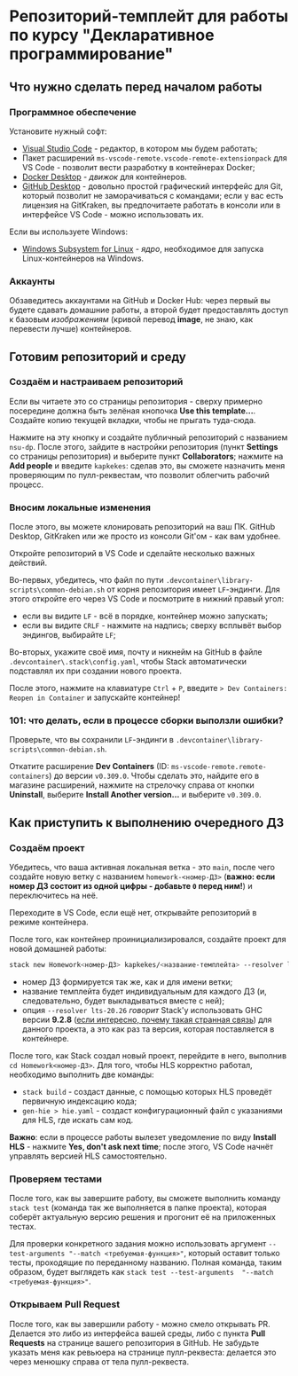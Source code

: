 # Репозиторий-темплейт для работы по курсу "Декларативное программирование"

## Что нужно сделать перед началом работы

### Программное обеспечение

Установите нужный софт:

- [Visual Studio Code](https://code.visualstudio.com/) - редактор, в котором мы будем работать;
- Пакет расширений `ms-vscode-remote.vscode-remote-extensionpack` для VS Code - позволит вести разработку в контейнерах Docker;
- [Docker Desktop](https://www.docker.com/products/docker-desktop/) - *движок* для контейнеров.
- [GitHub Desktop](https://desktop.github.com/) - довольно простой графический интерфейс для Git, который позволит не заморачиваться с командами; если у вас есть лицензия на GitKraken, вы предпочитаете работать в консоли или в интерфейсе VS Code - можно использовать их.

Если вы используете Windows:

- [Windows Subsystem for Linux](https://learn.microsoft.com/ru-ru/windows/wsl/install) - *ядро*, необходимое для запуска Linux-контейнеров на Windows.

### Аккаунты

Обзаведитесь аккаунтами на GitHub и Docker Hub: через первый вы будете сдавать домашние работы, а второй будет предоставлять доступ к базовым *изображениям* (кривой перевод **image**, не знаю, как перевести лучше) контейнеров.

## Готовим репозиторий и среду

### Создаём и настраиваем репозиторий

Если вы читаете это со страницы репозитория - сверху примерно посередине должна быть зелёная кнопочка **Use this template...**. Создайте копию текущей вкладки, чтобы не прыгать туда-сюда.

Нажмите на эту кнопку и создайте публичный репозиторий с названием `nsu-dp`. После этого, зайдите в настройки репозитория (пункт **Settings** со страницы репозитория) и выберите пункт **Collaborators**; нажмите на **Add people** и введите `kapkekes`: сделав это, вы сможете назначить меня проверяющим по пулл-реквестам, что позволит облегчить рабочий процесс.

### Вносим локальные изменения

После этого, вы можете клонировать репозиторий на ваш ПК. GitHub Desktop, GitKraken или же просто из консоли Git'ом - как вам удобнее.

Откройте репозиторий в VS Code и сделайте несколько важных действий.

Во-первых, убедитесь, что файл по пути `.devcontainer\library-scripts\common-debian.sh` от корня репозитория имеет `LF`-эндинги. Для этого откройте его через VS Code и посмотрите в нижний правый угол:

- если вы видите `LF` - всё в порядке, контейнер можно запускать;
- если вы видите `CRLF` - нажмите на надпись; сверху всплывёт выбор эндингов, выбирайте `LF`;

Во-вторых, укажите своё имя, почту и никнейм на GitHub в файле `.devcontainer\.stack\config.yaml`, чтобы Stack автоматически подставлял их при создании нового проекта.

После этого, нажмите на клавиатуре `Ctrl` + `P`, введите `> Dev Containers: Reopen in Container` и запускайте контейнер!

### 101: что делать, если в процессе сборки выползли ошибки?

Проверьте, что вы сохранили `LF`-эндинги в `.devcontainer\library-scripts\common-debian.sh`.

Откатите расширение **Dev Containers** (ID: `ms-vscode-remote.remote-containers`) до версии `v0.309.0`. Чтобы сделать это, найдите его в магазине расширений, нажмите на стрелочку справа от кнопки **Uninstall**, выберите **Install Another version...** и выберите `v0.309.0`.

## Как приступить к выполнению очередного ДЗ

### Создаём проект

Убедитесь, что ваша активная локальная ветка - это `main`, после чего создайте новую ветку с названием `homework-<номер-ДЗ>` (**важно: если номер ДЗ состоит из одной цифры - добавьте `0` перед ним!**) и переключитесь на неё.

Переходите в VS Code, если ещё нет, открывайте репозиторий в режиме контейнера.

После того, как контейнер проинициализировался, создайте проект для новой домашней работы:

```bash
stack new Homework<номер-ДЗ> kapkekes/<название-темплейта> --resolver lts-20.26
```

- номер ДЗ формируется так же, как и для имени ветки;
- название темплейта будет индивидуальным для каждого ДЗ (и, следовательно, будет выкладываться вместе с ней);
- опция `--resolver lts-20.26` *говорит* Stack'у использовать GHC версии **9.2.8** ([если интересно, почему такая странная связь](https://www.stackage.org/lts-20.26)) для данного проекта, а это как раз та версия, которая поставляется в контейнере.

После того, как Stack создал новый проект, перейдите в него, выполнив `cd Homework<номер-ДЗ>`. Для того, чтобы HLS корректно работал, необходимо выполнить две команды:

- `stack build` - создаст данные, с помощью которых HLS проведёт первичную индексацию кода;
- `gen-hie > hie.yaml` - создаст конфигурационный файл с указаниями для HLS, где искать сам код.

**Важно**: если в процессе работы вылезет уведомление по виду **Install HLS** - нажмите **Yes, don't ask next time**; после этого, VS Code начнёт управлять версией HLS самостоятельно.

### Проверяем тестами

После того, как вы завершите работу, вы сможете выполнить команду `stack test` (команда так же выполняется в папке проекта), которая соберёт актуальную версию решения и прогонит её на приложенных тестах.

Для проверки конкретного задания можно использовать аргумент `--test-arguments "--match <требуемая-функция>"`, который оставит только тесты, проходящие по переданному названию. Полная команда, таким образом, будет выглядеть как `stack test --test-arguments  "--match <требуемая-функция>"`.

### Открываем Pull Request

После того, как вы завершили работу - можно смело открывать PR. Делается это либо из интерфейса вашей среды, либо с пункта **Pull Requests** на странице вашего репозитория в GitHub. Не забудьте указать меня как ревьюера на странице пулл-реквеста: делается это через менюшку справа от тела пулл-реквеста.
